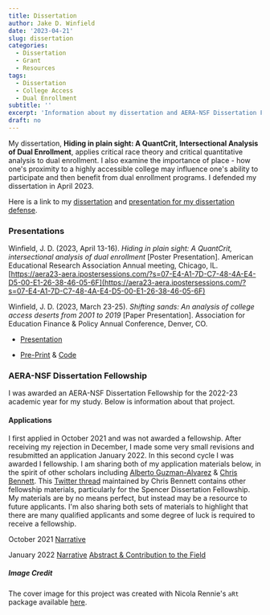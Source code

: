 ```yaml
---
title: Dissertation
author: Jake D. Winfield
date: '2023-04-21'
slug: dissertation
categories:
  - Dissertation
  - Grant
  - Resources
tags:
  - Dissertation
  - College Access
  - Dual Enrollment
subtitle: ''
excerpt: 'Information about my dissertation and AERA-NSF Dissertation Fellowship'
draft: no
---
```


My dissertation, **Hiding in plain sight: A QuantCrit, Intersectional Analysis of Dual Enrollment**, applies critical race theory and critical quantitative analysis to dual enrollment. I also examine the importance of place - how one's proximity to a highly accessible college may influence one's ability to participate and then benefit from dual enrollment programs. I defended my dissertation in April 2023. 

Here is a link to my [dissertation](https://scholarshare.temple.edu/handle/20.500.12613/8530) and [presentation for my dissertation defense](Winfield_Defense_20230418.pdf). 
### Presentations


Winfield, J. D. (2023, April 13-16). *Hiding in plain sight: A QuantCrit, intersectional analysis of dual enrollment* [Poster Presentation]. American Educational Research Association Annual meeting, Chicago, IL.[https://aera23-aera.ipostersessions.com/?s=07-E4-A1-7D-C7-48-4A-E4-D5-00-E1-26-38-46-05-6F](https://aera23-aera.ipostersessions.com/?s=07-E4-A1-7D-C7-48-4A-E4-D5-00-E1-26-38-46-05-6F)

Winfield, J. D. (2023, March 23-25). *Shifting sands: An analysis of college access deserts from 2001 to 2019* \[Paper Presentation\]. Association for Education Finance & Policy Annual Conference, Denver, CO.

-   [Presentation](ShiftingSands_AEFP_20230325.pdf)

-   [Pre-Print](https://osf.io/preprints/socarxiv/gvs9y/) & [Code](https://osf.io/bzp4k/)

### AERA-NSF Dissertation Fellowship

I was awarded an AERA-NSF Dissertation Fellowship for the 2022-23 academic year for my study. Below is information about that project.

#### Applications

I first applied in October 2021 and was not awarded a fellowship. After receiving my rejection in December, I made some very small revisions and resubmitted an application January 2022. In this second cycle I was awarded I fellowship. I am sharing both of my application materials below, in the spirit of other scholars including [Alberto Guzman-Alvarez](https://albertoguz.com/resources/) & [Chris Bennett](https://chrisbennettedu.com/home-2/resources/). This [Twitter thread](https://twitter.com/ChrisBennettEdu/status/1430567863367184386) maintained by Chris Bennett contains other fellowship materials, particularly for the Spencer Dissertation Fellowship. My materials are by no means perfect, but instead may be a resource to future applicants. I'm also sharing both sets of materials to highlight that there are many qualified applicants and some degree of luck is required to receive a fellowship.

October 2021 [Narrative](Winfield_DP202110.pdf)

January 2022 [Narrative](Winfield_DP202201.pdf) [Abstract & Contribution to the Field](Winfield_Abstract_202201.pdf)

##### Image Credit

The cover image for this project was created with Nicola Rennie's `aRt` package available [here](https://nrennie.github.io/aRt/).
